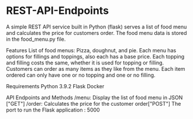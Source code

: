 # REST-API-Endpoints
 A simple REST API service built in Python (flask) serves a list of food menu and calculates the price for customers order. The food menu data is stored in the food_menu.py file.

Features
List of food menus: Pizza, doughnut, and pie.
Each menu has options for fillings and toppings, also each has a base price. 
Each topping and filling costs the same, whether it is used for topping or filling.
Customers can order as many items as they like from the menu.
Each item ordered can only have one or no topping and one or no filling.

Requirements
Python 3.9.2
Flask
Docker

API Endpoints and Methods
/menu: Display the list of food menu in JSON ["GET"]
/order: Calculates the price for the customer order["POST"]
The port to run the Flask application : 5000
